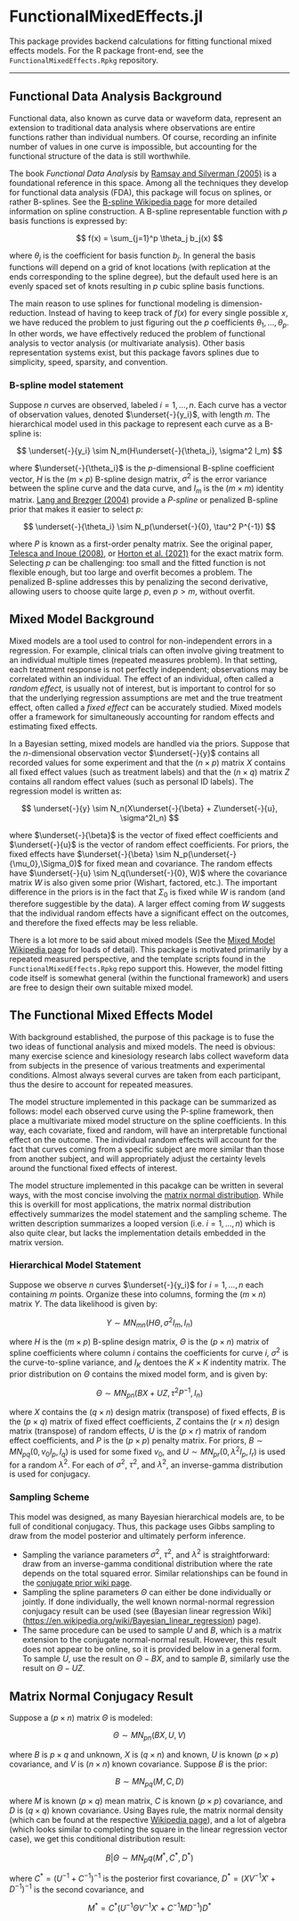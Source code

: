 # FunctionalMixedEffects.jl

This package provides backend calculations for fitting functional mixed effects models. For the R package front-end, see the `FunctionalMixedEffects.Rpkg` repository.

---

## Functional Data Analysis Background

Functional data, also known as curve data or waveform data, represent an extension to traditional data analysis where observations are entire functions rather than individual numbers. Of course, recording an infinite number of values in one curve is impossible, but accounting for the functional structure of the data is still worthwhile. 

The book *Functional Data Analysis* by [Ramsay and Silverman (2005)](https://link.springer.com/book/10.1007/b98888) is a foundational reference in this space. Among all the techniques they develop for functional data analysis (FDA), this package will focus on splines, or rather B-splines. See the [B-spline Wikipedia page](https://en.wikipedia.org/wiki/B-spline) for more detailed information on spline construction. A B-spline representable function with $p$ basis functions is expressed by:

$$
f(x) = \sum_{j=1}^p \theta_j b_j(x)
$$

where $\theta_j$ is the coefficient for basis function $b_j$. In general the basis functions will depend on a grid of knot locations (with replication at the ends corresponding to the spline degree), but the default used here is an evenly spaced set of knots resulting in $p$ cubic spline basis functions. 

The main reason to use splines for functional modeling is dimension-reduction. Instead of having to keep track of $f(x)$ for every single possible $x$, we have reduced the problem to just figuring out the $p$ coefficients $\theta_1,\ldots,\theta_p$. In other words, we have effectively reduced the problem of functional analysis to vector analysis (or multivariate analysis). Other basis representation systems exist, but this package favors splines due to simplicity, speed, sparsity, and convention.

### B-spline model statement

Suppose $n$ curves are observed, labeled $i=1,\ldots,n$. Each curve has a vector of observation values, denoted $\underset{-}{y_i}$, with length $m$. The hierarchical model used in this package to represent each curve as a B-spline is:

$$
\underset{-}{y_i} \sim N_m(H\underset{-}{\theta_i}, \sigma^2 I_m)
$$

where $\underset{-}{\theta_i}$ is the $p$-dimensional B-spline coefficient vector, $H$ is the $(m\times p)$ B-spline design matrix, $\sigma^2$ is the error variance between the spline curve and the data curve, and $I_m$ is the $(m\times m)$ identity matrix. [Lang and Brezger (2004)](https://www.tandfonline.com/doi/abs/10.1198/1061860043010) provide a *P-spline* or penalized B-spline prior that makes it easier to select $p$:

$$
\underset{-}{\theta_i} \sim N_p(\underset{-}{0}, \tau^2 P^{-1})
$$

where $P$ is known as a first-order penalty matrix. See the original paper, [Telesca and Inoue (2008)](https://www.tandfonline.com/doi/abs/10.1198/016214507000001139), or [Horton et al. (2021)](https://www.tandfonline.com/doi/full/10.1080/00401706.2020.1841033) for the exact matrix form. Selecting $p$ can be challenging: too small and the fitted function is not flexible enough, but too large and overfit becomes a problem. The penalized B-spline addresses this by penalizing the second derivative, allowing users to choose quite large $p$, even $p>m$, without overfit.

## Mixed Model Background

Mixed models are a tool used to control for non-independent errors in a regression. For example, clinical trials can often involve giving treatment to an individual multiple times (repeated measures problem). In that setting, each treatment response is not perfectly independent; observations may be correlated within an individual. The effect of an individual, often called a *random effect*, is usually not of interest, but is important to control for so that the underlying regression assumptions are met and the true treatment effect, often called a *fixed effect* can be accurately studied. Mixed models offer a framework for simultaneously accounting for random effects and estimating fixed effects.

In a Bayesian setting, mixed models are handled via the priors. Suppose that the $n$-dimensional observation vector $\underset{-}{y}$ contains all recorded values for some experiment and that the $(n\times p)$ matrix $X$ contains all fixed effect values (such as treatment labels) and that the $(n\times q)$ matrix $Z$ contains all random effect values (such as personal ID labels). The regression model is written as:

$$
\underset{-}{y} \sim N_n(X\underset{-}{\beta} + Z\underset{-}{u}, \sigma^2I_n)
$$

where $\underset{-}{\beta}$ is the vector of fixed effect coefficients and $\underset{-}{u}$ is the vector of random effect coefficients. For priors, the fixed effects have $\underset{-}{\beta} \sim N_p(\underset{-}{\mu_0},\Sigma_0)$ for fixed mean and covariance. The random effects have $\underset{-}{u} \sim N_q(\underset{-}{0}, W)$ where the covariance matrix $W$ is also given some prior (Wishart, factored, etc.). The important difference in the priors is in the fact that $\Sigma_0$ is fixed while $W$ is random (and therefore suggestible by the data). A larger effect coming from $W$ suggests that the individual random effects have a significant effect on the outcomes, and therefore the fixed effects may be less reliable. 

There is a lot more to be said about mixed models (See the [Mixed Model Wikipedia page](https://en.wikipedia.org/wiki/Mixed_model) for loads of detail). This package is motivated primarily by a repeated measured perspective, and the template scripts found in the `FunctionalMixedEffects.Rpkg` repo support this. However, the model fitting code itself is somewhat general (within the functional framework) and users are free to design their own suitable mixed model.

## The Functional Mixed Effects Model

With background established, the purpose of this package is to fuse the two ideas of functional analysis and mixed models. The need is obvious: many exercise science and kinesiology research labs collect waveform data from subjects in the presence of various treatments and experimental conditions. Almost always several curves are taken from each participant, thus the desire to account for repeated measures.

The model structure implemented in this package can be summarized as follows: model each observed curve using the P-spline framework, then place a multivariate mixed model structure on the spline coefficients. In this way, each covariate, fixed and random, will have an interpretable functional effect on the outcome. The individual random effects will account for the fact that curves coming from a specific subject are more similar than those from another subject, and will appropriately adjust the certainty levels around the functional fixed effects of interest.

The model structure implemented in this pacakge can be written in several ways, with the most concise involving the [matrix normal distribution](https://en.wikipedia.org/wiki/Matrix_normal_distribution). While this is overkill for most applications, the matrix normal distribution effectively summarizes the model statement and the sampling scheme. The written description summarizes a looped version (i.e. $i=1,\ldots,n$) which is also quite clear, but lacks the implementation details embedded in the matrix version.

### Hierarchical Model Statement

Suppose we observe $n$ curves $\underset{-}{y_i}$ for $i=1,\ldots,n$ each containing $m$ points. Organize these into columns, forming the $(m\times n)$ matrix $Y$. The data likelihood is given by:

$$
Y \sim MN_{mn}(H \Theta, \sigma^2 I_m, I_n)
$$

where $H$ is the $(m\times p)$ B-spline design matrix, $\Theta$ is the $(p\times n)$ matrix of spline coefficients where column $i$ contains the coefficients for curve $i$, $\sigma^2$ is the curve-to-spline variance, and $I_K$ dentoes the $K\times K$ indentity matrix. The prior distribution on $\Theta$ contains the mixed model form, and is given by:

$$
\Theta \sim MN_{pn}(BX + UZ, \tau^2 P^{-1}, I_n)
$$

where $X$ contains the $(q\times n)$ design matrix (transpose) of fixed effects, $B$ is the $(p\times q)$ matrix of fixed effect coefficients, $Z$ contains the $(r \times n)$ design matrix (transpose) of random effects, $U$ is the $(p\times r)$ matrix of random effect coefficients, and $P$ is the $(p\times p)$ penalty matrix. For priors, $B \sim MN_{pq}(0,v_0 I_p,I_q)$ is used for some fixed $v_0$, and $U \sim MN_{pr}(0, \lambda^2 I_p, I_r)$ is used for a random $\lambda^2$. For each of $\sigma^2$, $\tau^2$, and $\lambda^2$, an inverse-gamma distribution is used for conjugacy.

### Sampling Scheme

This model was designed, as many Bayesian hierarchical models are, to be full of conditional conjugacy. Thus, this package uses Gibbs sampling to draw from the model posterior and ultimately perform inference. 

- Sampling the variance parameters $\sigma^2$, $\tau^2$, and $\lambda^2$ is straightforward: draw from an inverse-gamma conditional distribution where the rate depends on the total squared error. Similar relationships can be found in the [conjugate prior wiki page](https://en.wikipedia.org/wiki/Conjugate_prior#Table_of_conjugate_distributions).
- Sampling the spline parameters $\Theta$ can either be done individually or jointly. If done individually, the well known normal-normal regression conjugacy result can be used (see (Bayesian linear regression Wiki](https://en.wikipedia.org/wiki/Bayesian_linear_regression) page).
- The same procedure can be used to sample $U$ and $B$, which is a matrix extension to the conjugate normal-normal result. However, this result does not appear to be online, so it is provided below in a general form. To sample $U$, use the result on $\Theta - BX$, and to sample $B$, similarly use the result on $\Theta - UZ$.

## Matrix Normal Conjugacy Result

Suppose a $(p\times n)$ matrix $\Theta$ is modeled:

$$
\Theta \sim MN_{pn}(BX, U, V)
$$

where $B$ is $p\times q$ and unknown, $X$ is $(q\times n)$ and known, $U$ is known $(p\times p)$ covariance, and $V$ is $(n\times n)$ known covariance. Suppose $B$ is the prior:

$$
B \sim MN_{pq}(M, C, D)
$$

where $M$ is known $(p\times q)$ mean matrix, $C$ is known $(p\times p)$ covariance, and $D$ is $(q\times q)$ known covariance. Using Bayes rule, the matrix normal density (which can be found at the respective [Wikipedia page](https://en.wikipedia.org/wiki/Matrix_normal_distribution)), and a lot of algebra (which looks similar to completing the square in the linear regression vector case), we get this conditional distribution result:

$$
B|\Theta \sim MN_pq(M^* , C^* , D^*)
$$

where $C^* = (U^{-1} + C^{-1})^{-1}$ is the posterior first covariance, $D^* = (XV^{-1}X' + D^{-1})^{-1}$ is the second covariance, and 

$$
M^* = C^* (U^{-1}\Theta V^{-1}X' + C^{-1}MD^{-1}) D^*
$$
